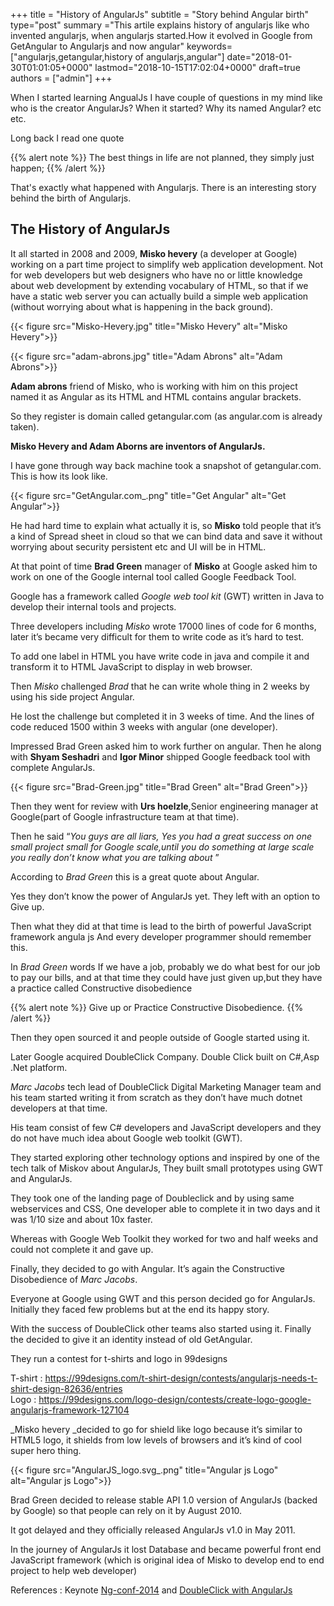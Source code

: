 +++
title = "History of AngularJs"
subtitle = "Story behind Angular birth"
type="post"
summary ="This artile explains history of angularjs like who invented angularjs, when angularjs started.How it evolved in Google from GetAngular to Angularjs and now angular"
keywords=["angularjs,getangular,history of angularjs,angular"]
date="2018-01-30T01:01:05+0000"
lastmod="2018-10-15T17:02:04+0000"
draft=true
authors = ["admin"]
+++


When I started learning AngualJs I have couple of questions in my mind like who is the creator AngularJs? When it started? Why its named Angular? etc etc.

Long back I read one quote 

{{% alert note %}}
The best things in life are not planned, they simply just happen;
{{% /alert %}}

That's exactly what happened with Angularjs. There is an interesting story behind the birth of Angularjs.

## The History of AngularJs

It all started in 2008 and 2009, **Misko hevery** (a developer at Google) working on a part time project to simplify web application development. Not for web developers but web designers who have no or little knowledge about web development by extending vocabulary of HTML, so that if we have a static web server you can actually build a simple web application (without worrying about what is happening in the back ground).

{{< figure src="Misko-Hevery.jpg" title="Misko Hevery" alt="Misko Hevery">}} 

{{< figure src="adam-abrons.jpg" title="Adam Abrons" alt="Adam Abrons">}}

**Adam abrons** friend of Misko, who is working with him on this project named it as Angular as its HTML and HTML contains angular brackets. 

So they register is domain called getangular.com (as angular.com is already taken).

**Misko Hevery and Adam Aborns are inventors of AngularJs.**

I have gone through way back machine took a snapshot of getangular.com. This is how its look like.

{{< figure src="GetAngular.com_.png" title="Get Angular" alt="Get Angular">}}

He had hard time to explain what actually it is, so **Misko** told people that it’s a kind of Spread sheet in cloud so that we can bind data and save it without worrying about security persistent etc and UI will be in HTML.

At that point of time **Brad Green** manager of **Misko** at Google asked him to work on one of the Google internal tool called Google Feedback Tool.

Google has a framework called _Google web tool kit_ (GWT) written in Java to develop their internal tools and projects.

Three developers including _Misko_ wrote 17000 lines of code for 6 months, later it’s became very difficult for them to write code as it’s hard to test. 

To add one label in HTML you have write code in java and compile it and transform it to HTML JavaScript to display in web browser.

Then _Misko_ challenged _Brad_ that he can write whole thing in 2 weeks by using his side project Angular. 

He lost the challenge but completed it in 3 weeks of time. And the lines of code reduced 1500 within 3 weeks with angular (one developer).

Impressed Brad Green asked him to work further on angular. Then he along with **Shyam Seshadri** and **Igor Minor** shipped Google feedback tool with complete AngularJs.

{{< figure src="Brad-Green.jpg" title="Brad Green" alt="Brad Green">}} 

Then they went for review with **Urs hoelzle**,Senior engineering manager at Google(part of Google infrastructure team at that time).

Then he said “_You guys are all liars, Yes you had a great success on one small project small for Google scale,until you do something at large scale you really don’t know what you are talking about_ ”

According to _Brad Green_ this is a great quote about Angular.

Yes they don’t know the power of AngularJs yet. They left with an option to Give up.

Then what they did at that time is lead to the birth of powerful JavaScript framework angula js And every developer programmer should remember this.

In _Brad Green_ words If we have a job, probably we do what best for our job to pay our bills, and at that time they could have just given up,but they have a practice called Constructive disobedience

{{% alert note %}}
Give up or Practice Constructive Disobedience.
{{% /alert %}}

Then they open sourced it and people outside of Google started using it.

Later Google acquired DoubleClick Company. Double Click built on C#,Asp .Net platform.

_Marc Jacobs_ tech lead of DoubleClick Digital Marketing Manager team and his team started writing it from scratch as they don’t have much dotnet developers at that time. 

His team consist of few C# developers and JavaScript developers and they do not have much idea about Google web toolkit (GWT).

They started exploring other technology options and inspired by one of the tech talk of Miskov about AngularJs, They built small prototypes using GWT and AngularJs.

They took one of the landing page of Doubleclick and by using same webservices and CSS, One developer able to complete it in two days and it was 1/10 size and about 10x faster.

Whereas with Google Web Toolkit they worked for two and half weeks and could not complete it and gave up.

Finally, they decided to go with Angular. It’s again the Constructive Disobedience of _Marc Jacobs_. 

Everyone at Google using GWT and this person decided go for AngularJs. Initially they faced few problems but at the end its happy story.

With the success of DoubleClick other teams also started using it. Finally the decided to give it an identity instead of old GetAngular.

They run a contest for t-shirts and logo in 99designs

T-shirt : <a href="https://99designs.com/t-shirt-design/contests/angularjs-needs-t-shirt-design-82636/entries" target="_blank" rel="noopener">https://99designs.com/t-shirt-design/contests/angularjs-needs-t-shirt-design-82636/entries</a>  
Logo : <a href="https://99designs.com/logo-design/contests/create-logo-google-angularjs-framework-127104" target="_blank" rel="noopener">https://99designs.com/logo-design/contests/create-logo-google-angularjs-framework-127104</a>

_Misko hevery _decided to go for shield like logo because it’s similar to HTML5 logo, it shields from low levels of browsers and it’s kind of cool super hero thing.

{{< figure src="AngularJS_logo.svg_.png" title="Angular js Logo" alt="Angular js Logo">}} 

Brad Green decided to release stable API 1.0 version of AngularJs (backed by Google) so that people can rely on it by August 2010.

It got delayed and they officially released AngularJs v1.0 in May 2011.

In the journey of AngularJs it lost Database and became powerful front end JavaScript framework (which is original idea of Misko to develop end to end project to help web developer)

References : Keynote <a href="https://www.youtube.com/watch?v=r1A1VR0ibIQ" target="_blank" rel="noopener">Ng-conf-2014</a> and <a href="https://www.youtube.com/watch?v=oJoAnVRIVQo" target="_blank" rel="noopener">DoubleClick with AngularJs</a>